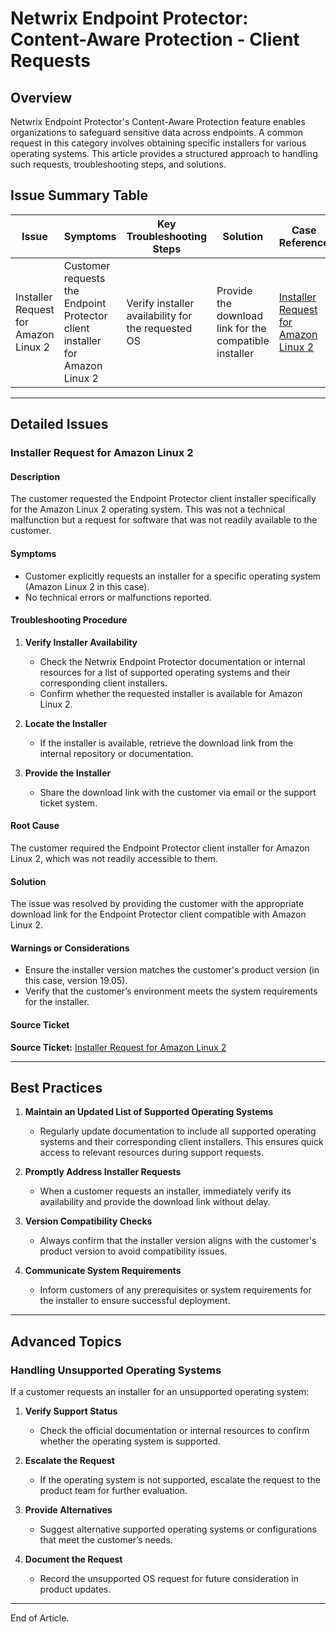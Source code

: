 # Netwrix Endpoint Protector: Content-Aware Protection - Client Requests

## Overview
Netwrix Endpoint Protector's Content-Aware Protection feature enables organizations to safeguard sensitive data across endpoints. A common request in this category involves obtaining specific installers for various operating systems. This article provides a structured approach to handling such requests, troubleshooting steps, and solutions.

## Issue Summary Table

| Issue | Symptoms | Key Troubleshooting Steps | Solution | Case Reference |
|-------|----------|---------------------------|----------|----------------|
| Installer Request for Amazon Linux 2 | Customer requests the Endpoint Protector client installer for Amazon Linux 2 | Verify installer availability for the requested OS | Provide the download link for the compatible installer | [Installer Request for Amazon Linux 2](https://nwxcorp.lightning.force.com/lightning/r/Case/500Qk00000PKbxwIAD/view) |

---

## Detailed Issues

### Installer Request for Amazon Linux 2

#### Description
The customer requested the Endpoint Protector client installer specifically for the Amazon Linux 2 operating system. This was not a technical malfunction but a request for software that was not readily available to the customer.

#### Symptoms
- Customer explicitly requests an installer for a specific operating system (Amazon Linux 2 in this case).
- No technical errors or malfunctions reported.

#### Troubleshooting Procedure
1. **Verify Installer Availability**  
   - Check the Netwrix Endpoint Protector documentation or internal resources for a list of supported operating systems and their corresponding client installers.  
   - Confirm whether the requested installer is available for Amazon Linux 2.

2. **Locate the Installer**  
   - If the installer is available, retrieve the download link from the internal repository or documentation.

3. **Provide the Installer**  
   - Share the download link with the customer via email or the support ticket system.

#### Root Cause
The customer required the Endpoint Protector client installer for Amazon Linux 2, which was not readily accessible to them.

#### Solution
The issue was resolved by providing the customer with the appropriate download link for the Endpoint Protector client compatible with Amazon Linux 2.

#### Warnings or Considerations
- Ensure the installer version matches the customer's product version (in this case, version 19.05).
- Verify that the customer’s environment meets the system requirements for the installer.

#### Source Ticket
**Source Ticket:** [Installer Request for Amazon Linux 2](https://nwxcorp.lightning.force.com/lightning/r/Case/500Qk00000PKbxwIAD/view)

---

## Best Practices

1. **Maintain an Updated List of Supported Operating Systems**  
   - Regularly update documentation to include all supported operating systems and their corresponding client installers. This ensures quick access to relevant resources during support requests.

2. **Promptly Address Installer Requests**  
   - When a customer requests an installer, immediately verify its availability and provide the download link without delay.

3. **Version Compatibility Checks**  
   - Always confirm that the installer version aligns with the customer's product version to avoid compatibility issues.

4. **Communicate System Requirements**  
   - Inform customers of any prerequisites or system requirements for the installer to ensure successful deployment.

---

## Advanced Topics

### Handling Unsupported Operating Systems
If a customer requests an installer for an unsupported operating system:
1. **Verify Support Status**  
   - Check the official documentation or internal resources to confirm whether the operating system is supported.

2. **Escalate the Request**  
   - If the operating system is not supported, escalate the request to the product team for further evaluation.

3. **Provide Alternatives**  
   - Suggest alternative supported operating systems or configurations that meet the customer’s needs.

4. **Document the Request**  
   - Record the unsupported OS request for future consideration in product updates.

---

End of Article.